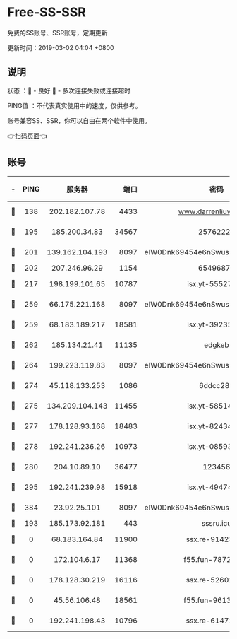 # Free-SS-SSR

免费的SS账号、SSR账号，定期更新

更新时间：2019-03-02 04:04 +0800

## 说明

状态     ：🙂 - 良好 🙁 - 多次连接失败或连接超时

PING值   ：不代表真实使用中的速度，仅供参考。

账号兼容SS、SSR，你可以自由在两个软件中使用。

👉[扫码页面](https://liesauer.github.io/free-ss-ssr.github.io/)👈

## 账号

|-|PING|服务器|端口|密码|加密方式|区域|
|:----:|:----:|:-----:|-----:|:----:|:----:|:----:|
|🙂|138|202.182.107.78|4433|www.darrenliuwei.com|aes-256-cfb|JP|
|🙂|195|185.200.34.83|34567|25762225|aes-256-cfb|US|
|🙂|201|139.162.104.193|8097|eIW0Dnk69454e6nSwuspv9DmS201tQ0D|aes-256-cfb|JP|
|🙂|202|207.246.96.29|1154|65496879|chacha20|US|
|🙂|217|198.199.101.65|10787|isx.yt-55527234|aes-256-cfb|US|
|🙂|259|66.175.221.168|8097|eIW0Dnk69454e6nSwuspv9DmS201tQ0D|aes-256-cfb|US|
|🙂|259|68.183.189.217|18581|isx.yt-39235450|aes-256-cfb|SG|
|🙂|262|185.134.21.41|11135|edgkeb|aes-256-cfb|GB|
|🙂|264|199.223.119.83|8097|eIW0Dnk69454e6nSwuspv9DmS201tQ0D|aes-256-cfb|US|
|🙂|274|45.118.133.253|1086|6ddcc286|aes-256-cfb|SG|
|🙂|275|134.209.104.143|11455|isx.yt-58514874|aes-256-cfb|SG|
|🙂|277|178.128.93.168|18483|isx.yt-82434305|aes-256-cfb|SG|
|🙂|278|192.241.236.26|10973|isx.yt-08593579|aes-256-cfb|US|
|🙂|280|204.10.89.10|36477|123456|aes-256-cfb|US|
|🙂|295|192.241.239.98|15918|isx.yt-49474525|aes-256-cfb|US|
|🙂|384|23.92.25.101|8097|eIW0Dnk69454e6nSwuspv9DmS201tQ0D|aes-256-cfb|US|
|🙂|193|185.173.92.181|443|sssru.icu|rc4-md5|RU|
|🙁|0|68.183.164.84|11900|ssx.re-91423865|aes-256-cfb|US|
|🙁|0|172.104.6.17|11368|f55.fun-78724518|aes-256-cfb|US|
|🙁|0|178.128.30.219|16116|ssx.re-52602728|aes-256-cfb|SG|
|🙁|0|45.56.106.48|18561|f55.fun-96139570|aes-256-cfb|US|
|🙁|0|192.241.198.43|10796|ssx.re-61472012|aes-256-cfb|US|
